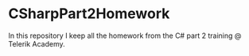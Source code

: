 # CSharpPart2Homework
In this repository I keep all the homework from the C# part 2 training @ Telerik Academy.
